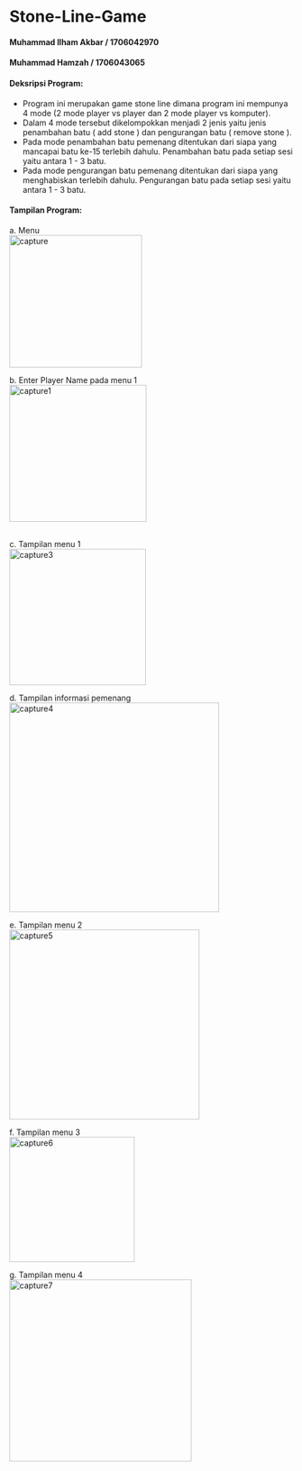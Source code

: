 # Stone-Line-Game
#### Muhammad Ilham Akbar / 1706042970
#### Muhammad Hamzah / 1706043065
#### Deksripsi Program:

* Program ini merupakan game stone line dimana program ini mempunya 4 mode (2 mode player vs player dan 2 mode player vs komputer).
* Dalam 4 mode tersebut dikelompokkan menjadi 2 jenis yaitu jenis penambahan batu ( add stone ) dan pengurangan batu ( remove stone ).
* Pada mode penambahan batu pemenang ditentukan dari siapa yang mancapai batu ke-15 terlebih dahulu. Penambahan batu pada setiap sesi yaitu antara 1 - 3 batu.
* Pada mode pengurangan batu pemenang ditentukan dari siapa yang menghabiskan terlebih dahulu. Pengurangan batu pada setiap sesi yaitu antara 1 - 3 batu.

#### Tampilan Program:
a. Menu
<br>
<img width="235" alt="capture" src="https://user-images.githubusercontent.com/39519269/50401695-2c9cc700-07c3-11e9-9b1e-7bf300d79ae3.PNG">

b. Enter Player Name pada menu 1
<br>
<img width="243" alt="capture1" src="https://user-images.githubusercontent.com/39519269/50401932-f6f8dd80-07c4-11e9-95ec-d6e752cccc8e.PNG">

<br>
c. Tampilan menu 1
<br>
<img width="242" alt="capture3" src="https://user-images.githubusercontent.com/39519269/50401934-fa8c6480-07c4-11e9-9e2e-409d861ad977.PNG">

d. Tampilan informasi pemenang
<br>
<img width="372" alt="capture4" src="https://user-images.githubusercontent.com/39519269/50401939-fe1feb80-07c4-11e9-8c13-b628c67b5a0c.PNG">

e. Tampilan menu 2
<br>
<img width="337" alt="capture5" src="https://user-images.githubusercontent.com/39519269/50401944-01b37280-07c5-11e9-9af0-b362d6ec590e.PNG">

f. Tampilan menu 3
<br>
<img width="222" alt="capture6" src="https://user-images.githubusercontent.com/39519269/50401948-0710bd00-07c5-11e9-970b-ef6d13f50685.PNG">

g. Tampilan menu 4
<br>
<img width="323" alt="capture7" src="https://user-images.githubusercontent.com/39519269/50401951-0aa44400-07c5-11e9-97bf-1db0fcf6596f.PNG">

